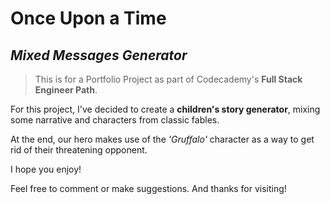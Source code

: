 # Once Upon a Time
## _Mixed Messages Generator_
> This is for a Portfolio Project as part of Codecademy's **Full Stack Engineer Path**.

For this project, I've decided to create a **children's story generator**, mixing some narrative and characters from classic fables.

At the end, our hero makes use of the _'Gruffalo'_ character as a way to get rid of their threatening opponent.

I hope you enjoy!

Feel free to comment or make suggestions. And thanks for visiting!